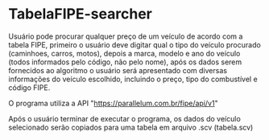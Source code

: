 # TabelaFIPE-searcher

Usuário pode procurar qualquer preço de um veículo de acordo com a tabela FIPE, primeiro o usuário deve digitar qual o tipo do veículo procurado (caminhoes, carros, motos), depois a marca, modelo e ano do veículo (todos informados pelo código, não pelo nome), após os dados serem fornecidos ao algoritmo o usuário será apresentado com diversas informações do veículo escolhido, incluindo o preço, tipo do combustível e código FIPE.

O programa utiliza a API "https://parallelum.com.br/fipe/api/v1" 

Após o usuário terminar de executar o programa, os dados do veículo selecionado serão copiados para uma tabela em arquivo .scv (tabela.scv)
